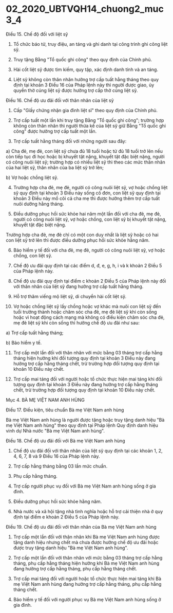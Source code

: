 # 02_2020_UBTVQH14_chuong2_muc3_4
Điều 15. Chế độ đối với liệt sỹ

1. Tổ chức báo tử, truy điệu, an táng và ghi danh tại công trình ghi công liệt sỹ.

2. Truy tặng Bằng "Tổ quốc ghi công" theo quy định của Chính phủ.

3. Hài cốt liệt sỹ được tìm kiếm, quy tập, xác định danh tính và an táng.

4. Liệt sỹ không còn thân nhân hưởng trợ cấp tuất hằng tháng theo quy định tại khoản 3 Điều 16 của Pháp lệnh này thì người được giao, ủy quyền thờ cúng liệt sỹ được hưởng trợ cấp thờ cúng liệt sỹ.

Điều 16. Chế độ ưu đãi đối với thân nhân của liệt sỹ

1. Cấp "Giấy chứng nhận gia đình liệt sĩ" theo quy định của Chính phủ.

2. Trợ cấp tuất một lần khi truy tặng Bằng "Tổ quốc ghi công"; trường hợp không còn thân nhân thì người thừa kế của liệt sỹ giữ Bằng "Tổ quốc ghi công" được hưởng trợ cấp tuất một lần.

3. Trợ cấp tuất hằng tháng đối với những người sau đây:

a) Cha đẻ, mẹ đẻ, con liệt sỹ chưa đủ 18 tuổi hoặc từ đủ 18 tuổi trở lên nếu còn tiếp tục đi học hoặc bị khuyết tật nặng, khuyết tật đặc biệt nặng, người có công nuôi liệt sỹ; trường hợp có nhiều liệt sỹ thì theo các mức thân nhân của hai liệt sỹ, thân nhân của ba liệt sỹ trở lên;

b) Vợ hoặc chồng liệt sỹ.

4. Trường hợp cha đẻ, mẹ đẻ, người có công nuôi liệt sỹ, vợ hoặc chồng liệt sỹ quy định tại khoản 3 Điều này sống cô đơn, con liệt sỹ quy định tại khoản 3 Điều này mồ côi cả cha mẹ thì được hưởng thêm trợ cấp tuất nuôi dưỡng hằng tháng.

5. Điều dưỡng phục hồi sức khỏe hai năm một lần đối với cha đẻ, mẹ đẻ, người có công nuôi liệt sỹ, vợ hoặc chồng, con liệt sỹ bị khuyết tật nặng, khuyết tật đặc biệt nặng.

Trường hợp cha đẻ, mẹ đẻ chỉ có một con duy nhất là liệt sỹ hoặc có hai con liệt sỹ trở lên thì được điều dưỡng phục hồi sức khỏe hằng năm.

6. Bảo hiểm y tế đối với cha đẻ, mẹ đẻ, người có công nuôi liệt sỹ, vợ hoặc chồng, con liệt sỹ.

7. Chế độ ưu đãi quy định tại các điểm d, đ, e, g, h, i và k khoản 2 Điều 5 của Pháp lệnh này.

8. Chế độ ưu đãi quy định tại điểm c khoản 2 Điều 5 của Pháp lệnh này đối với thân nhân của liệt sỹ đang hưởng trợ cấp tuất hằng tháng.

9. Hỗ trợ thăm viếng mộ liệt sỹ, di chuyển hài cốt liệt sỹ.

10. Vợ hoặc chồng liệt sỹ lấy chồng hoặc vợ khác mà nuôi con liệt sỹ đến tuổi trưởng thành hoặc chăm sóc cha đẻ, mẹ đẻ liệt sỹ khi còn sống hoặc vì hoạt động cách mạng mà không có điều kiện chăm sóc cha đẻ, mẹ đẻ liệt sỹ khi còn sống thì hưởng chế độ ưu đãi như sau:

a) Trợ cấp tuất hằng tháng;

b) Bảo hiểm y tế.

11. Trợ cấp một lần đối với thân nhân với mức bằng 03 tháng trợ cấp hằng tháng hiện hưởng khi đối tượng quy định tại khoản 3 Điều này đang hưởng trợ cấp hằng tháng chết, trừ trường hợp đối tượng quy định tại khoản 10 Điều này chết.

12. Trợ cấp mai táng đối với người hoặc tổ chức thực hiện mai táng khi đối tượng quy định tại khoản 3 Điều này đang hưởng trợ cấp hằng tháng chết, trừ trường hợp đối tượng quy định tại khoản 10 Điều này chết.

Mục 4. BÀ MẸ VIỆT NAM ANH HÙNG

Điều 17. Điều kiện, tiêu chuẩn Bà mẹ Việt Nam anh hùng

Bà mẹ Việt Nam anh hùng là người được tặng hoặc truy tặng danh hiệu "Bà mẹ Việt Nam anh hùng" theo quy định tại Pháp lệnh Quy định danh hiệu vinh dự Nhà nước "Bà mẹ Việt Nam anh hùng".

Điều 18. Chế độ ưu đãi đối với Bà mẹ Việt Nam anh hùng

1. Chế độ ưu đãi đối với thân nhân của liệt sỹ quy định tại các khoản 1, 2, 4, 6, 7, 8 và 9 Điều 16 của Pháp lệnh này.

2. Trợ cấp hằng tháng bằng 03 lần mức chuẩn.

3. Phụ cấp hằng tháng.

4. Trợ cấp người phục vụ đối với Bà mẹ Việt Nam anh hùng sống ở gia đình.

5. Điều dưỡng phục hồi sức khỏe hằng năm.

6. Nhà nước và xã hội tặng nhà tình nghĩa hoặc hỗ trợ cải thiện nhà ở quy định tại điểm e khoản 2 Điều 5 của Pháp lệnh này.

Điều 19. Chế độ ưu đãi đối với thân nhân của Bà mẹ Việt Nam anh hùng

1. Trợ cấp một lần đối với thân nhân khi Bà mẹ Việt Nam anh hùng được tặng danh hiệu nhưng chết mà chưa được hưởng chế độ ưu đãi hoặc được truy tặng danh hiệu "Bà mẹ Việt Nam anh hùng".

2. Trợ cấp một lần đối với thân nhân với mức bằng 03 tháng trợ cấp hằng tháng, phụ cấp hằng tháng hiện hưởng khi Bà mẹ Việt Nam anh hùng đang hưởng trợ cấp hằng tháng, phụ cấp hằng tháng chết.

3. Trợ cấp mai táng đối với người hoặc tổ chức thực hiện mai táng khi Bà mẹ Việt Nam anh hùng đang hưởng trợ cấp hằng tháng, phụ cấp hằng tháng chết.

4. Bảo hiểm y tế đối với người phục vụ Bà mẹ Việt Nam anh hùng sống ở gia đình.